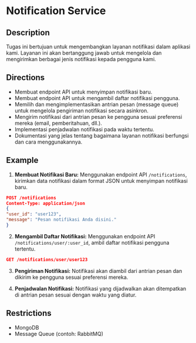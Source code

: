# Notification Service

## Description
Tugas ini bertujuan untuk mengembangkan layanan notifikasi dalam aplikasi kami. Layanan ini akan bertanggung jawab untuk mengelola dan mengirimkan berbagai jenis notifikasi kepada pengguna kami.

## Directions
- Membuat endpoint API untuk menyimpan notifikasi baru.
- Membuat endpoint API untuk mengambil daftar notifikasi pengguna.
- Memilih dan mengimplementasikan antrian pesan (message queue) untuk mengelola pengiriman notifikasi secara asinkron.
- Mengirim notifikasi dari antrian pesan ke pengguna sesuai preferensi mereka (email, pemberitahuan, dll.).
- Implementasi penjadwalan notifikasi pada waktu tertentu.
- Dokumentasi yang jelas tentang bagaimana layanan notifikasi berfungsi dan cara menggunakannya.

## Example
1. **Membuat Notifikasi Baru:** Menggunakan endpoint API `/notifications`, kirimkan data notifikasi dalam format JSON untuk menyimpan notifikasi baru.
```json
POST /notifications
Content-Type: application/json
{
"user_id": "user123",
"message": "Pesan notifikasi Anda disini."
}
```
2. **Mengambil Daftar Notifikasi:** Menggunakan endpoint API `/notifications/user/:user_id`, ambil daftar notifikasi pengguna tertentu.
```json
GET /notifications/user/user123
```
3. **Pengiriman Notifikasi:** Notifikasi akan diambil dari antrian pesan dan dikirim ke pengguna sesuai preferensi mereka.

4. **Penjadwalan Notifikasi:** Notifikasi yang dijadwalkan akan ditempatkan di antrian pesan sesuai dengan waktu yang diatur.

## Restrictions
- MongoDB
- Message Queue (contoh: RabbitMQ)